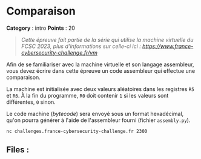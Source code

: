 # Comparaison

**Category** : intro
**Points** : 20

> _Cette épreuve fait partie de la série qui utilise la machine virtuelle du FCSC 2023, plus d'informations sur celle-ci ici : https://www.france-cybersecurity-challenge.fr/vm_

Afin de se familiariser avec la machine virtuelle et son langage assembleur, vous devez écrire dans cette épreuve un code assembleur qui effectue une comparaison.

La machine est initialisée avec deux valeurs aléatoires dans les registres `R5` et `R6`.
À la fin du programme, `R0` doit contenir `1` si les valeurs sont différentes, `0` sinon.

Le code machine (_bytecode_) sera envoyé sous un format hexadécimal, qu'on pourra générer à l'aide de l'assembleur fourni (fichier `assembly.py`).

`nc challenges.france-cybersecurity-challenge.fr 2300`

## Files : 

